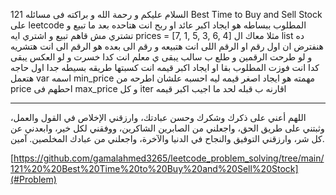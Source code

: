 السلام عليكم و رحمة الله و براكته
فى مسائله 121 Best Time to Buy and Sell Stock
على leetcode
المطلوب ببساطه
هو ايجاد اكبر عائد او ربح انت هتاحده بعد ما تبيع و تشتري
مش قاهم تبيع و اشتري ايه
prices = [7, 1, 5, 3, 6, 4]
مثلا معاك ال list ده هنفترض ان اول رقم او الرقم اللى انت هتبيعه و رقم الى بعده هو الرقم الى انت هتشريه
و لو طرحت الرقمين و طلع ب سالب يبقى ي معلم انت كدا خسرت و لو العكس يبقى كدا انت فوزت
المطلوب بقا او ايجاد اكبر قيمه انت كسبتها
طريقه بسيطه جدا
اول حاجه هتعمل var اسمه min_price مهمته هو ايجاد اصغر قيمه ليه احسبه علشان اطرحه من price احطهم فى max_price و كل iter اقارنه ب قبله لحد ما اجيب اكبر قيمه

---

اللهم أعني على ذكرك وشكرك وحسن عبادتك، وارزقني الإخلاص في القول والعمل، وثبتني على طريق الحق، واجعلني من الصابرين الشاكرين، ووفقني لكل خير، وابعدني عن كل شر، وارزقني التوفيق والنجاح في الدنيا والآخرة، واجعلني من عبادك المخلصين. آمين.

[https://github.com/gamalahmed3265/leetcode_problem_solving/tree/main/121%20%20Best%20Time%20to%20Buy%20and%20Sell%20Stock](#Problem)
